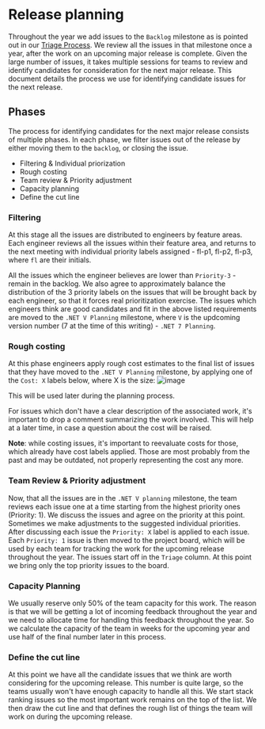# Release planning

Throughout the year we add issues to the `Backlog` milestone as is pointed out in our [Triage Process](./TriageProcess.md).
We review all the issues in that milestone once a year, after the work on an upcoming major release is complete.
Given the large number of issues, it takes multiple sessions for teams to review and identify candidates for consideration for the next major release.
This document details the process we use for identifying candidate issues for the next release.

## Phases
The process for identifying candidates for the next major release consists of multiple phases. In each phase, we filter issues out of the release by either moving them to the `backlog`, or closing the issue.
- Filtering & Individual priorization
- Rough costing
- Team review & Priority adjustment
- Capacity planning
- Define the cut line

### Filtering
At this stage all the issues are distributed to engineers by feature areas. Each engineer reviews all the issues within their feature area, and returns to the next meeting with individual priority labels assigned - fl-p1, fl-p2, fl-p3, where `fl` are their initials.

All the issues which the engineer believes are lower than `Priority-3` - remain in the backlog. We also agree to approximately balance the distribution of the 3 priority labels on the issues that will be brought back by each engineer, so that it forces real prioritization exercise.
The issues which engineers think are good candidates and fit in the above listed requirements are moved to the `.NET V Planning` milestone, where `V` is the updcoming version number (7 at the time of this writing) - `.NET 7 Planning`.

### Rough costing
At this phase engineers apply rough cost estimates to the final list of issues that they have moved to the `.NET V Planning` milestone, by applying one of the `Cost: X` labels below, where X is the size:
![image](https://user-images.githubusercontent.com/34246760/139494632-2a5145f6-eec9-40d6-919f-3ece8b9c986a.png)

This will be used later during the planning process.

For issues which don't have a clear description of the associated work, it's important to drop a comment summarizing the work involved. This will help at a later time, in case a question about the cost will be raised.

**Note**: while costing issues, it's important to reevaluate costs for those, which already have cost labels applied. Those are most probably from the past and may be outdated, not properly representing the cost any more.

### Team Review & Priority adjustment
Now, that all the issues are in the `.NET V planning` milestone, the team reviews each issue one at a time starting from the highest priority ones (Priority: 1).
We discuss the issues and agree on the priority at this point. Sometimes we make adjustments to the suggested individual priorities. After discussing each issue the `Priority: X` label is applied to each issue.
Each `Priority: 1` issue is then moved to the project board, which will be used by each team for tracking the work for the upcoming release throughout the year. The issues start off in the `Triage` column. At this point we bring only the top priority issues to the board.

### Capacity Planning
We usually reserve only 50% of the team capacity for this work. The reason is that we will be getting a lot of incoming feedback throughout the year and we need to allocate time for handling this feedback throughout the year.
So we calculate the capacity of the team in weeks for the upcoming year and use half of the final number later in this process.

### Define the cut line
At this point we have all the candidate issues that we think are worth considering for the upcoming release. This number is quite large, so the teams usually won't have enough capacity to handle all this.
We start stack ranking issues so the most important work remains on the top of the list. We then draw the cut line and that defines the rough list of things the team will work on during the upcoming release.